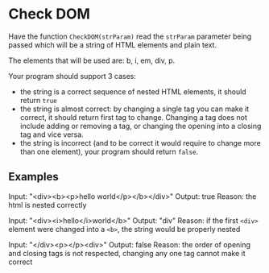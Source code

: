 # Check DOM
Have the function `CheckDOM(strParam)` read the `strParam` parameter being passed which will be a string of HTML elements and plain text.

The elements that will be used are: b, i, em, div, p.

Your program should support 3 cases:
- the string is a correct sequence of nested HTML elements, it should return `true`
- the string is almost correct: by changing a single tag you can make it correct, it should return first tag to change. Changing a tag does not include adding or removing a tag, or changing the opening into a closing tag and vice versa.
- the string is incorrect (and to be correct it would require to change more than one element), your program should return `false`.


## Examples
Input: "\<div>\<b>\<p>hello world\</p>\</b>\</div>"
Output: true
Reason: the html is nested correctly

Input: "\<div>\<i>hello\</i>world\</b>"
Output: "div"
Reason: if the first `<div>` element were changed into a `<b>`, the string would be properly nested

Input: "\</div>\<p>\</p>\<div>"
Output: false
Reason: the order of opening and closing tags is not respected, changing any one tag cannot make it correct
